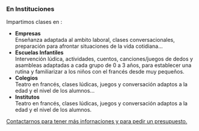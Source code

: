 ### En Instituciones

Impartimos clases en :

- **Empresas** <br />
Enseñanza adaptada al ambito laboral, clases conversacionales, preparación para afrontar situaciones de la vida cotidiana...
- **Escuelas Infantiles** <br />
Intervención lúdica, actividades, cuentos, canciones/juegos de dedos y asambleas adaptadas a cada grupo de 0 a 3 años, para establecer una rutina y familiarizar a los niños con el francés desde muy pequeños.
- **Colegios** <br />
Teatro en francés, clases lúdicas, juegos y conversación adaptos a la edad y el nivel de los alumnos...
- **Institutos** <br />
Teatro en francés, clases lúdicas, juegos y conversación adaptos a la edad y el nivel de los alumnos.


[Contactarnos para tener más infornaciones y para pedir un presupuesto.](es/contacto.html)
